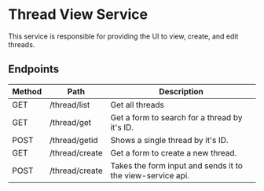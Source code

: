 # Thread View Service

This service is responsible for providing the UI to view, create, and edit threads.

## Endpoints

| Method | Path | Description |
| ------ | ---- | ----------- |
| GET | /thread/list | Get all threads |
| GET | /thread/get | Get a form to search for a thread by it's ID. |
| POST | /thread/getid | Shows a single thread by it's ID. |
| GET | /thread/create | Get a form to create a new thread. |
| POST | /thread/create | Takes the form input and sends it to the view-service api. |
